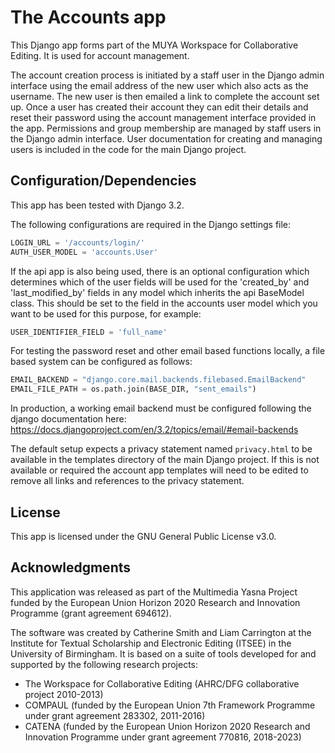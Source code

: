 # The Accounts app

This Django app forms part of the MUYA Workspace for Collaborative Editing. It is used for account management.

The account creation process is initiated by a staff user in the Django admin interface using the email address of the
new user which also acts as the username. The new user is then emailed a link to complete the account set up. Once a
user has created their account they can edit their details and reset their password using the account management
interface provided in the app. Permissions and group membership are managed by staff users in the Django admin
interface. User documentation for creating and managing users is included in the code for the main Django project.

## Configuration/Dependencies

This app has been tested with Django 3.2.

The following configurations are required in the Django settings file:

```python
LOGIN_URL = '/accounts/login/'
AUTH_USER_MODEL = 'accounts.User'
```

If the api app is also being used, there is an optional configuration which determines which of the user fields will be
used for the 'created_by' and 'last_modified_by' fields in any model which inherits the api BaseModel class. This
should be set to the field in the accounts user model which you want to be used for this purpose, for example:

```python
USER_IDENTIFIER_FIELD = 'full_name'
```

For testing the password reset and other email based functions locally, a file based system can be configured as
follows:

```python
EMAIL_BACKEND = "django.core.mail.backends.filebased.EmailBackend"
EMAIL_FILE_PATH = os.path.join(BASE_DIR, "sent_emails")
```

In production, a working email backend must be configured following the django documentation here:
https://docs.djangoproject.com/en/3.2/topics/email/#email-backends

The default setup expects a privacy statement named `privacy.html` to be available in the templates directory of the
main Django project. If this is not available or required the account app templates will need to be edited to remove
all links and references to the privacy statement.

## License

This app is licensed under the GNU General Public License v3.0.


## Acknowledgments

This application was released as part of the Multimedia Yasna Project funded by the European Union Horizon 2020
Research and Innovation Programme (grant agreement 694612).

The software was created by Catherine Smith and Liam Carrington at the Institute for Textual Scholarship and Electronic
Editing (ITSEE) in the University of Birmingham. It is based on a suite of tools developed for and supported by the
following research projects:

- The Workspace for Collaborative Editing (AHRC/DFG collaborative project 2010-2013)
- COMPAUL (funded by the European Union 7th Framework Programme under grant agreement 283302, 2011-2016)
- CATENA (funded by the European Union Horizon 2020 Research and Innovation Programme under grant agreement 770816,
  2018-2023)
